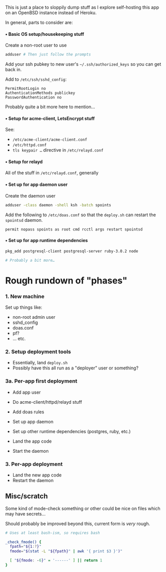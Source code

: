 This is just a place to sloppily dump stuff as I explore self-hosting this app
on an OpenBSD instance instead of Heroku.

In general, parts to consider are:

#### • Basic OS setup/housekeeping stuff

Create a non-root user to use
```sh
adduser # Then just follow the prompts
```

Add your ssh pubkey to new user's `~/.ssh/authorized_keys` so you can get back
in.

Add to `/etc/ssh/sshd_config`:
```
PermitRootLogin no
AuthenticationMethods publickey
PasswordAuthentication no
```

Probably quite a bit more here to mention…

#### • Setup for acme-client, LetsEncrypt stuff

See:
- `/etc/acme-client/acme-client.conf`
- `/etc/httpd.conf`
- `tls keypair …` directive in `/etc/relayd.conf`

#### • Setup for relayd

All of the stuff in `/etc/relayd.conf`, generally

#### • Set up for app daemon user

Create the daemon user
```sh
adduser -class daemon -shell ksh -batch spoints
```

Add the following to `/etc/doas.conf` so that the `deploy.sh` can restart the
`spointsd` daemon.

```
permit nopass spoints as root cmd rcctl args restart spointsd
```

#### • Set up for app runtime dependencies

```sh
pkg_add postgresql-client postgresql-server ruby-3.0.2 node

# Probably a bit more…
```

# Rough rundown of "phases"

### 1. New machine

Set up things like:

- non-root admin user
- sshd_config
- doas.conf
- pf?
- … etc.

### 2. Setup deployment tools

- Essentially, land `deploy.sh`
- Possibly have this all run as a "deployer" user or something?

### 3a. Per-app first deployment

- Add app user
- Do acme-client/httpd/relayd stuff
- Add doas rules
- Set up app daemon
- Set up other runtime dependencies (postgres, ruby, etc.)

- Land the app code
- Start the daemon

### 3. Per-app deployment

- Land the new app code
- Restart the daemon

## Misc/scratch

Some kind of mode-check something or other could be nice on files which may
have secrets…

Should probably be improved beyond this, current form is _very_ rough.

```sh
# Uses at least bash-ism, so requires bash

_check_fmode() {
  fpath="${1:?}"
  fmode="$(stat -L "${fpath}" | awk '{ print $3 }')"

  [ "${fmode: -6}" = '------' ] || return 1
}
```

